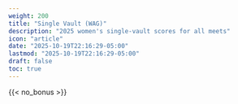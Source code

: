 ```yaml
---
weight: 200
title: "Single Vault (WAG)"
description: "2025 women's single-vault scores for all meets"
icon: "article"
date: "2025-10-19T22:16:29-05:00"
lastmod: "2025-10-19T22:16:29-05:00"
draft: false
toc: true
---
```


{{< no_bonus >}}